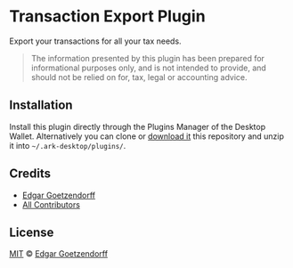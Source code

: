 # Transaction Export Plugin

Export your transactions for all your tax needs.

> The information presented by this plugin has been prepared for informational purposes only, and is not intended to provide, and should not be relied on for, tax, legal or accounting advice.

## Installation

Install this plugin directly through the Plugins Manager of the Desktop Wallet. Alternatively you can clone or [download it](https://github.com/dated/transaction-export-plugin/archive/master.zip) this repository and unzip it into `~/.ark-desktop/plugins/`.

## Credits

- [Edgar Goetzendorff](https://github.com/dated)
- [All Contributors](../../contributors)

## License

[MIT](LICENSE) © [Edgar Goetzendorff](https://github.com/dated)
